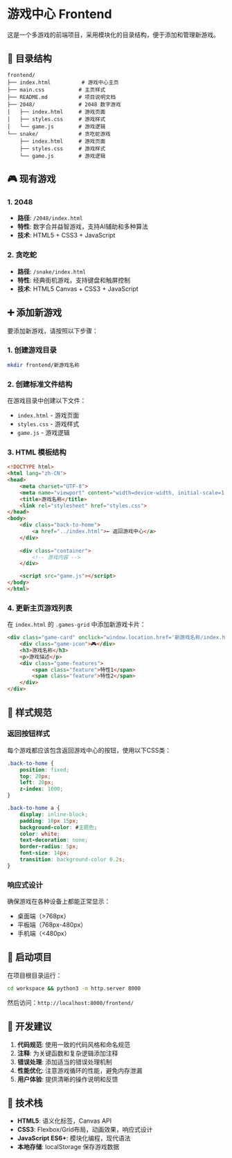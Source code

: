# 游戏中心 Frontend

这是一个多游戏的前端项目，采用模块化的目录结构，便于添加和管理新游戏。

## 📁 目录结构

```
frontend/
├── index.html          # 游戏中心主页
├── main.css           # 主页样式
├── README.md          # 项目说明文档
├── 2048/              # 2048 数字游戏
│   ├── index.html     # 游戏页面
│   ├── styles.css     # 游戏样式
│   └── game.js        # 游戏逻辑
└── snake/             # 贪吃蛇游戏
    ├── index.html     # 游戏页面
    ├── styles.css     # 游戏样式
    └── game.js        # 游戏逻辑
```

## 🎮 现有游戏

### 1. 2048
- **路径**: `/2048/index.html`
- **特性**: 数字合并益智游戏，支持AI辅助和多种算法
- **技术**: HTML5 + CSS3 + JavaScript

### 2. 贪吃蛇
- **路径**: `/snake/index.html`
- **特性**: 经典街机游戏，支持键盘和触屏控制
- **技术**: HTML5 Canvas + CSS3 + JavaScript

## ➕ 添加新游戏

要添加新游戏，请按照以下步骤：

### 1. 创建游戏目录
```bash
mkdir frontend/新游戏名称
```

### 2. 创建标准文件结构
在游戏目录中创建以下文件：
- `index.html` - 游戏页面
- `styles.css` - 游戏样式
- `game.js` - 游戏逻辑

### 3. HTML 模板结构
```html
<!DOCTYPE html>
<html lang="zh-CN">
<head>
    <meta charset="UTF-8">
    <meta name="viewport" content="width=device-width, initial-scale=1.0">
    <title>游戏名称</title>
    <link rel="stylesheet" href="styles.css">
</head>
<body>
    <div class="back-to-home">
        <a href="../index.html">← 返回游戏中心</a>
    </div>
    
    <div class="container">
        <!-- 游戏内容 -->
    </div>

    <script src="game.js"></script>
</body>
</html>
```

### 4. 更新主页游戏列表
在 `index.html` 的 `.games-grid` 中添加新游戏卡片：

```html
<div class="game-card" onclick="window.location.href='新游戏名称/index.html'">
    <div class="game-icon">🎮</div>
    <h3>游戏名称</h3>
    <p>游戏描述</p>
    <div class="game-features">
        <span class="feature">特性1</span>
        <span class="feature">特性2</span>
    </div>
</div>
```

## 🎨 样式规范

### 返回按钮样式
每个游戏都应该包含返回游戏中心的按钮，使用以下CSS类：

```css
.back-to-home {
    position: fixed;
    top: 20px;
    left: 20px;
    z-index: 1000;
}

.back-to-home a {
    display: inline-block;
    padding: 10px 15px;
    background-color: #主题色;
    color: white;
    text-decoration: none;
    border-radius: 5px;
    font-size: 14px;
    transition: background-color 0.2s;
}
```

### 响应式设计
确保游戏在各种设备上都能正常显示：
- 桌面端（>768px）
- 平板端（768px-480px）
- 手机端（<480px）

## 🚀 启动项目

在项目根目录运行：
```bash
cd workspace && python3 -m http.server 8000
```

然后访问：`http://localhost:8000/frontend/`

## 📝 开发建议

1. **代码规范**: 使用一致的代码风格和命名规范
2. **注释**: 为关键函数和复杂逻辑添加注释
3. **错误处理**: 添加适当的错误处理机制
4. **性能优化**: 注意游戏循环的性能，避免内存泄漏
5. **用户体验**: 提供清晰的操作说明和反馈

## 🔧 技术栈

- **HTML5**: 语义化标签，Canvas API
- **CSS3**: Flexbox/Grid布局，动画效果，响应式设计
- **JavaScript ES6+**: 模块化编程，现代语法
- **本地存储**: localStorage 保存游戏数据 